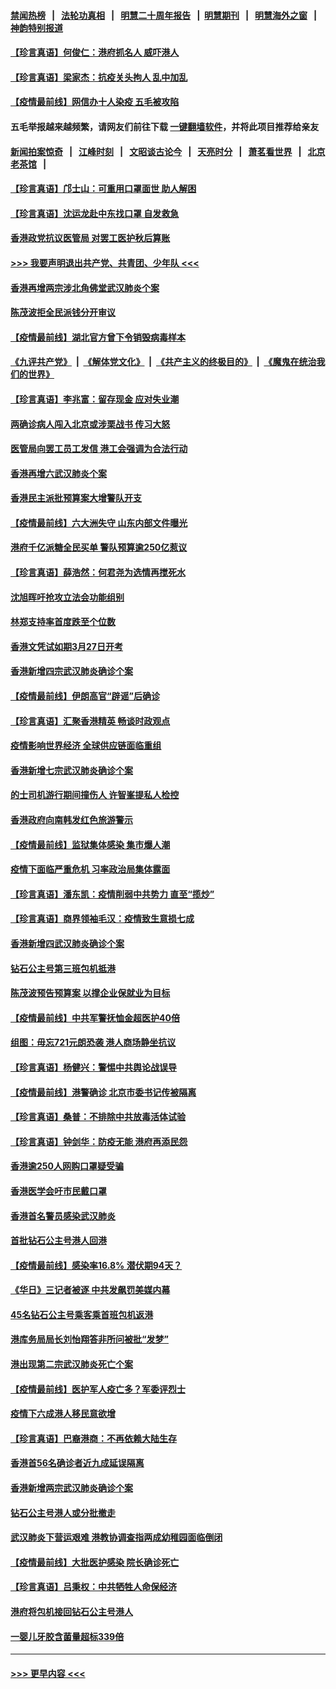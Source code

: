 #### [禁闻热榜](热点新闻.md?=0)  &nbsp;&nbsp;|&nbsp;&nbsp; [法轮功真相](https://github.com/gfw-breaker/truth/blob/master/README.md?=0) &nbsp;&nbsp;|&nbsp;&nbsp; [明慧二十周年报告](https://github.com/gfw-breaker/mh-reports/blob/master/README.md?=0) &nbsp;&nbsp;|&nbsp;&nbsp;[明慧期刊](https://github.com/gfw-breaker/mh-qikan) &nbsp;&nbsp;|&nbsp;&nbsp; [明慧海外之窗](https://github.com/gfw-breaker/mh-news/blob/master/README.md?=0) &nbsp;&nbsp;|&nbsp;&nbsp; [神韵特别报道](https://github.com/gfw-breaker/mh-news/blob/master/shenyun.md?=0)
#### [【珍言真语】何俊仁：港府抓名人 威吓港人](../pages/nsc415/n11907561.md?t=03020431) 
#### [【珍言真语】梁家杰：抗疫关头拘人 乱中加乱](../pages/nsc415/n11907444.md?t=03020431) 
#### [【疫情最前线】网信办十人染疫 五毛被攻陷](../pages/nsc415/n11903757.md?t=03020431) 
#### 五毛举报越来越频繁，请网友们前往下载 [一键翻墙软件](https://github.com/gfw-breaker/ssr-accounts)，并将此项目推荐给亲友
#### [新闻拍案惊奇](https://github.com/gfw-breaker/banned-news/blob/master/pages/link4.md) &nbsp;&nbsp;|&nbsp;&nbsp; [江峰时刻](https://github.com/gfw-breaker/banned-news/blob/master/pages/link4.md) &nbsp;&nbsp;|&nbsp;&nbsp; [文昭谈古论今](https://github.com/gfw-breaker/banned-news/blob/master/pages/link4.md) &nbsp;&nbsp;|&nbsp;&nbsp; [天亮时分](https://github.com/gfw-breaker/banned-news/blob/master/pages/link4.md) &nbsp;&nbsp;|&nbsp;&nbsp; [萧茗看世界](https://github.com/gfw-breaker/banned-news/blob/master/pages/link4.md) &nbsp;&nbsp;|&nbsp;&nbsp; [北京老茶馆](https://github.com/gfw-breaker/banned-news/blob/master/pages/link4.md) &nbsp;&nbsp;|&nbsp;&nbsp; 
#### [【珍言真语】邝士山：可重用口罩面世 助人解困](../pages/nsc415/n11903875.md?t=03020431) 
#### [【珍言真语】沈运龙赴中东找口罩 自发救急](../pages/nsc415/n11903291.md?t=03020431) 
#### [香港政党抗议医管局 对罢工医护秋后算账](../pages/nsc415/n11901746.md?t=03020431) 
#### [>>> 我要声明退出共产党、共青团、少年队 <<<](https://github.com/begood0513/goodnews/blob/master/quit/letter.md) 
#### [香港再增两宗涉北角佛堂武汉肺炎个案](../pages/nsc415/n11901737.md?t=03020431) 
#### [陈茂波拒全民派钱分开审议](../pages/nsc415/n11901672.md?t=03020431) 
#### [【疫情最前线】湖北官方曾下令销毁病毒样本](../pages/nsc415/n11901518.md?t=03020431) 
#### [《九评共产党》](https://github.com/begood0513/9ping.md/blob/master/README.md) &nbsp;|&nbsp; [《解体党文化》](../../../../jtdwh.md/blob/master/README.md)  &nbsp;|&nbsp; [《共产主义的终极目的》](../../../../gczydzjmd.md/blob/master/README.md) &nbsp;|&nbsp; [《魔鬼在统治我们的世界》](../../../../mgztzwmdsj.md/blob/master/README.md) 
#### [【珍言真语】李兆富：留存现金 应对失业潮](../pages/nsc415/n11901448.md?t=03020431) 
#### [两确诊病人闯入北京或涉栗战书 传习大怒](../pages/nsc415/n11901180.md?t=03020431) 
#### [医管局向罢工员工发信 港工会强调为合法行动](../pages/nsc415/n11898870.md?t=03020431) 
#### [香港再增六武汉肺炎个案](../pages/nsc415/n11898843.md?t=03020431) 
#### [香港民主派批预算案大增警队开支](../pages/nsc415/n11898813.md?t=03020431) 
#### [【疫情最前线】六大洲失守 山东内部文件曝光](../pages/nsc415/n11898455.md?t=03020431) 
#### [港府千亿派糖全民买单 警队预算逾250亿惹议](../pages/nsc415/n11898608.md?t=03020431) 
#### [【珍言真语】薛浩然：何君尧为选情再搅死水](../pages/nsc415/n11898269.md?t=03020431) 
#### [沈旭晖吁抢攻立法会功能组别](../pages/nsc415/n11896084.md?t=03020431) 
#### [林郑支持率首度跌至个位数](../pages/nsc415/n11896058.md?t=03020431) 
#### [香港文凭试如期3月27日开考](../pages/nsc415/n11896055.md?t=03020431) 
#### [香港新增四宗武汉肺炎确诊个案](../pages/nsc415/n11896040.md?t=03020431) 
#### [【疫情最前线】伊朗高官“辟谣”后确诊](../pages/nsc415/n11895902.md?t=03020431) 
#### [【珍言真语】汇聚香港精英 畅谈时政观点](../pages/nsc415/n11895733.md?t=03020431) 
#### [疫情影响世界经济 全球供应链面临重组](../pages/nsc415/n11895634.md?t=03020431) 
#### [香港新增七宗武汉肺炎确诊个案](../pages/nsc415/n11893498.md?t=03020431) 
#### [的士司机游行期间撞伤人 许智峯提私人检控](../pages/nsc415/n11893483.md?t=03020431) 
#### [香港政府向南韩发红色旅游警示](../pages/nsc415/n11893398.md?t=03020431) 
#### [【疫情最前线】监狱集体感染 集市爆人潮](../pages/nsc415/n11893181.md?t=03020431) 
#### [疫情下面临严重危机  习率政治局集体露面](../pages/nsc415/n11893305.md?t=03020431) 
#### [【珍言真语】潘东凯：疫情削弱中共势力 直至“揽炒”](../pages/nsc415/n11892866.md?t=03020431) 
#### [【珍言真语】商界领袖毛汉：疫情致生意损七成](../pages/nsc415/n11890348.md?t=03020431) 
#### [香港新增四武汉肺炎确诊个案](../pages/nsc415/n11890610.md?t=03020431) 
#### [钻石公主号第三班包机抵港](../pages/nsc415/n11890645.md?t=03020431) 
#### [陈茂波预告预算案 以撑企业保就业为目标](../pages/nsc415/n11890574.md?t=03020431) 
#### [【疫情最前线】中共军警抚恤金超医护40倍](../pages/nsc415/n11890458.md?t=03020431) 
#### [组图：毋忘721元朗恐袭 港人商场静坐抗议](../pages/nsc415/n11876882.md?t=03020431) 
#### [【珍言真语】杨健兴：警惕中共舆论战误导](../pages/nsc415/n11888131.md?t=03020431) 
#### [【疫情最前线】港警确诊 北京市委书记传被隔离](../pages/nsc415/n11886872.md?t=03020431) 
#### [【珍言真语】桑普：不排除中共放毒活体试验](../pages/nsc415/n11886832.md?t=03020431) 
#### [【珍言真语】钟剑华：防疫无能 港府再添民怨](../pages/nsc415/n11884504.md?t=03020431) 
#### [香港逾250人网购口罩疑受骗](../pages/nsc415/n11884388.md?t=03020431) 
#### [香港医学会吁市民戴口罩](../pages/nsc415/n11884367.md?t=03020431) 
#### [香港首名警员感染武汉肺炎](../pages/nsc415/n11884357.md?t=03020431) 
#### [首批钻石公主号港人回港](../pages/nsc415/n11884333.md?t=03020431) 
#### [【疫情最前线】感染率16.8% 潜伏期94天？](../pages/nsc415/n11884256.md?t=03020431) 
#### [《华日》三记者被逐 中共发飙罚美媒内幕](../pages/nsc415/n11884184.md?t=03020431) 
#### [45名钻石公主号乘客乘首班包机返港](../pages/nsc415/n11881770.md?t=03020431) 
#### [港库务局局长刘怡翔答非所问被批“发梦”](../pages/nsc415/n11881752.md?t=03020431) 
#### [港出现第二宗武汉肺炎死亡个案](../pages/nsc415/n11881736.md?t=03020431) 
#### [【疫情最前线】医护军人疫亡多？军委评烈士](../pages/nsc415/n11881655.md?t=03020431) 
#### [疫情下六成港人移民意欲增](../pages/nsc415/n11881699.md?t=03020431) 
#### [【珍言真语】巴裔港商：不再依赖大陆生存](../pages/nsc415/n11881126.md?t=03020431) 
#### [香港首56名确诊者近九成延误隔离](../pages/nsc415/n11879079.md?t=03020431) 
#### [香港新增两宗武汉肺炎确诊个案](../pages/nsc415/n11879064.md?t=03020431) 
#### [钻石公主号港人或分批撤走](../pages/nsc415/n11879029.md?t=03020431) 
#### [武汉肺炎下营运艰难 港教协调查指两成幼稚园面临倒闭](../pages/nsc415/n11878989.md?t=03020431) 
#### [【疫情最前线】大批医护感染 院长确诊死亡](../pages/nsc415/n11878595.md?t=03020431) 
#### [【珍言真语】吕秉权：中共牺牲人命保经济](../pages/nsc415/n11878390.md?t=03020431) 
#### [港府将包机接回钻石公主号港人](../pages/nsc415/n11876352.md?t=03020431) 
#### [一婴儿牙胶含菌量超标339倍](../pages/nsc415/n11876336.md?t=03020431) 

----
#### [ >>> 更早内容 <<< ](../indexes/nsc415-earlier.md)
